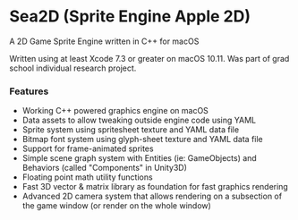 # Sea2D (Sprite Engine Apple 2D)
A 2D Game Sprite Engine written in C++ for macOS

Written using at least Xcode 7.3 or greater on macOS 10.11. Was part of grad school individual research project.

### Features

 - Working C++ powered graphics engine on macOS
 - Data assets to allow tweaking outside engine code using YAML
 - Sprite system using spritesheet texture and YAML data file
 - Bitmap font system using glyph-sheet texture and YAML data file
 - Support for frame-animated sprites
 - Simple scene graph system with Entities (ie: GameObjects) and Behaviors (called "Components" in Unity3D)
 - Floating point math utility functions
 - Fast 3D vector & matrix library as foundation for fast graphics rendering
 - Advanced 2D camera system that allows rendering on a subsection of the game window (or render on the whole window)
